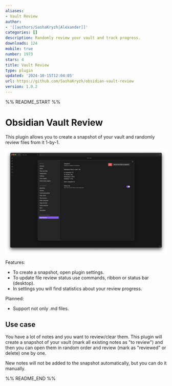 ```yaml
---
aliases:
- Vault Review
author:
- '[[authors/SashaKryzh|Alexander]]'
categories: []
description: Randomly review your vault and track progress.
downloads: 124
mobile: true
number: 1973
stars: 4
title: Vault Review
type: plugin
updated: '2024-10-15T12:04:05'
url: https://github.com/SashaKryzh/obsidian-vault-review
version: 1.0.2
---
```


%% README_START %%

# Obsidian Vault Review

This plugin allows you to create a snapshot of your vault and randomly review files from it 1-by-1.

![Preview](https://raw.githubusercontent.com/SashaKryzh/obsidian-vault-review/HEAD/preview.png)

Features:

- To create a snapshot, open plugin settings.
- To update file review status use commands, ribbon or status bar (desktop).
- In settings you will find statistics about your review progress.

Planned:

- Support not only .md files.

## Use case

You have a lot of notes and you want to review/clear them. This plugin will create a snapshot
of your vault (mark all existing notes as "to review") and then you can open them
in random order and review (mark as "reviewed" or delete) one by one.

New notes will not be added to the snapshot automatically, but you can do it manually.


%% README_END %%
